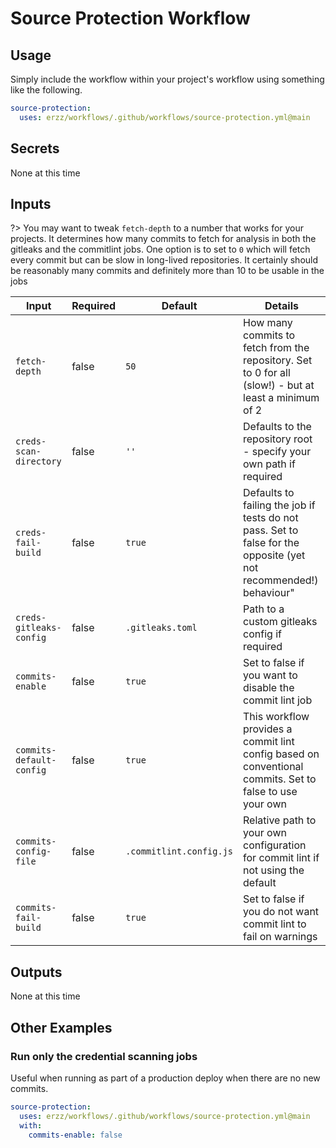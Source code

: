 # Source Protection Workflow

## Usage

Simply include the workflow within your project's workflow using something like the following.

```yaml
source-protection:
  uses: erzz/workflows/.github/workflows/source-protection.yml@main
```
## Secrets

None at this time

## Inputs

?> You may want to tweak `fetch-depth` to a number that works for your projects. It determines how many commits to fetch for analysis in both the gitleaks and the commitlint jobs.
One option is to set to `0` which will fetch every commit but can be slow in long-lived repositories. It certainly should be reasonably many commits and definitely more than 10 to be usable
in the jobs

| Input                    | Required | Default                 | Details                                                                                                           |
| ------------------------ | -------- | ----------------------- | ----------------------------------------------------------------------------------------------------------------- |
| `fetch-depth`            | false    | `50`                    | How many commits to fetch from the repository. Set to 0 for all (slow!) - but at least a minimum of 2             |
| `creds-scan-directory`   | false    | `''`                    | Defaults to the repository root - specify your own path if required                                               |
| `creds-fail-build`       | false    | `true`                  | Defaults to failing the job if tests do not pass. Set to false for the opposite (yet not recommended!) behaviour" |
| `creds-gitleaks-config`  | false    | `.gitleaks.toml`        | Path to a custom gitleaks config if required                                                                      |
| `commits-enable`         | false    | `true`                  | Set to false if you want to disable the commit lint job                                                           |
| `commits-default-config` | false    | `true`                  | This workflow provides a commit lint config based on conventional commits. Set to false to use your own           |
| `commits-config-file`    | false    | `.commitlint.config.js` | Relative path to your own configuration for commit lint if not using the default                                  |
| `commits-fail-build`     | false    | `true`                  | Set to false if you do not want commit lint to fail on warnings                                                   |

## Outputs

None at this time

## Other Examples

### Run only the credential scanning jobs

Useful when running as part of a production deploy when there are no new commits.

```yaml
source-protection:
  uses: erzz/workflows/.github/workflows/source-protection.yml@main
  with:
    commits-enable: false
```

